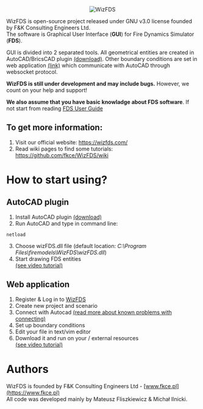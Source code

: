 <p align="center"><img alt="WizFDS" src="https://wizfds.fkce.pl/welcome/assets/wizfds.svg"></p>

WizFDS is open-source project released under GNU v3.0 license founded by F&K Consulting Engineers Ltd.  
The software is Graphical User Interface (**GUI**) for Fire Dynamics Simulator (**FDS**).

GUI is divided into 2 separated tools. All geometrical entities are created in AutoCAD/BricsCAD plugin [(download)](https://github.com/fkce/WizFDS/blob/master/CAD%20plugin/wizFDS.zip). Other boundary conditions are set in web application [(link)](https://wizfds.fkce.pl/login) which communicate with AutoCAD through websocket protocol.

**WizFDS is still under development and may include bugs.** However, we count on your help and support!

**We also assume that you have basic knowladge about FDS software**. If not start from reading [FDS User Guide](https://xxx.pl)

## To get more information: 
1. Visit our official website: https://wizfds.com/
2. Read wiki pages to find some tutorials: https://github.com/fkce/WizFDS/wiki

# How to start using?
## AutoCAD plugin
1. Install AutoCAD plugin [(download)](https://github.com/fkce/WizFDS/blob/master/CAD%20plugin/wizFDS.zip)
2. Run AutoCAD and type in command line:
```
netload
```
3. Choose wizFDS.dll file (default location: _C:\Program Files\firemodels\WizFDS\wizFDS.dll_)
4. Start drawing FDS entities  
[(see video tutorial)](https://github.com/fkce/WizFDS/wiki/How-to-start-using%3F#autocad-plugin)

## Web application
1. Register & Log in to [WizFDS](https://wizfds.fkce.pl/login)
2. Create new project and scenario
3. Connect with Autocad [(read more about known problems with connecting)](https://github.com/fkce/WizFDS/wiki/Known-problems#insecure-websocket-connection)
4. Set up boundary conditions
5. Edit your file in text/vim editor
6. Download it and run on your / external resources  
[(see video tutorial)](https://github.com/fkce/WizFDS/wiki/How-to-start-using%3F#web-application)

# Authors
WizFDS is founded by F&K Consulting Engineers Ltd - [www.fkce.pl](https://www.fkce.pl)  
All code was developed mainly by Mateusz Fliszkiewicz & Michał Ilnicki.
